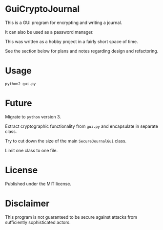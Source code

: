 # GuiCryptoJournal

This is a GUI program for encrypting and writing a journal. 

It can also be used as a password manager.

This was written as a hobby project in a fairly short space of time.

See the section below for plans and notes regarding design and refactoring.

Usage
=
`python2 gui.py` 

Future
=
Migrate to `python` version 3.

Extract cryptographic functionality from `gui.py` and encapsulate in separate class.

Try to cut down the size of the main `SecureJournalGui` class.

Limit one class to one file. 

License
=
Published under the MIT license.

Disclaimer
=
This program is not guaranteed to be secure against attacks from sufficiently sophisticated actors. 


